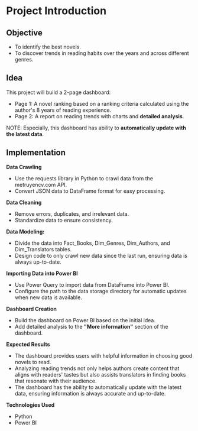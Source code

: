 # Project Introduction

## Objective

* To identify the best novels.
* To discover trends in reading habits over the years and across different genres.

## Idea

This project will build a 2-page dashboard:

* Page 1: A novel ranking based on a ranking criteria calculated using the author's 8 years of reading experience.
* Page 2: A report on reading trends with charts and **detailed analysis**.

NOTE: Especially, this dashboard has ability to **automatically update with the latest data**.

## Implementation

**Data Crawling**

* Use the requests library in Python to crawl data from the metruyencv.com API.
* Convert JSON data to DataFrame format for easy processing.

**Data Cleaning**

* Remove errors, duplicates, and irrelevant data.
* Standardize data to ensure consistency.

**Data Modeling:**

* Divide the data into Fact_Books, Dim_Genres, Dim_Authors, and Dim_Translators tables.
* Design code to only crawl new data since the last run, ensuring data is always up-to-date.

**Importing Data into Power BI**

* Use Power Query to import data from DataFrame into Power BI.
* Configure the path to the data storage directory for automatic updates when new data is available.

**Dashboard Creation**

* Build the dashboard on Power BI based on the initial idea.
* Add detailed analysis to the **"More information"** section of the dashboard.

**Expected Results**

* The dashboard provides users with helpful information in choosing good novels to read.
* Analyzing reading trends not only helps authors create content that aligns with readers' tastes but also assists translators in finding books that resonate with their audience.
* The dashboard has the ability to automatically update with the latest data, ensuring information is always accurate and up-to-date.

**Technologies Used**

* Python
* Power BI
